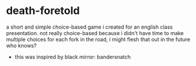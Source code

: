 # death-foretold
a short and simple choice-based game i created for an english class presentation. not really choice-based because i didn't have time to make multiple choices for each fork in the road, i might flesh that out in the future who knows? 

* this was inspired by black mirror: bandersnatch
